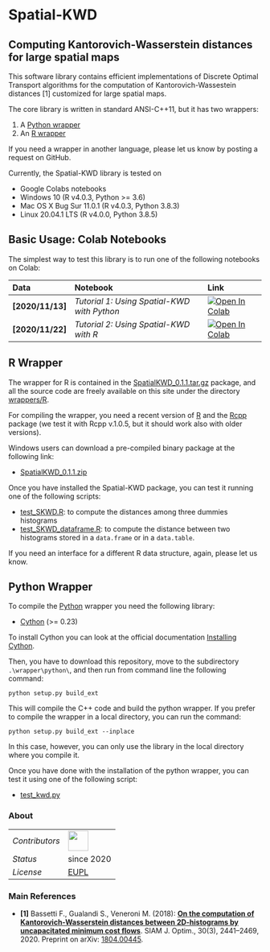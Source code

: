# Spatial-KWD

## <a name="Description"></a>Computing Kantorovich-Wasserstein distances for large spatial maps

This software library contains efficient implementations of Discrete Optimal Transport algorithms for the computation of Kantorovich-Wassestein distances [1] customized for large spatial maps.

The core library is written in standard ANSI-C++11, but it has two wrappers:

1. A [Python wrapper](https://github.com/eurostat/Spatial-KWD/tree/main/wrappers/python) 
2. An [R wrapper](https://github.com/eurostat/Spatial-KWD/tree/main/wrappers/R) 

If you need a wrapper in another language, please let us know by posting a request on GitHub.

Currently, the Spatial-KWD library is tested on

* Google Colabs notebooks
* Windows 10 (R v4.0.3, Python >= 3.6)
* Mac OS X Bug Sur 11.0.1 (R v4.0.3, Python 3.8.3)
* Linux 20.04.1 LTS (R v4.0.0, Python 3.8.5)

## <a name="Requirements"></a>Basic Usage: Colab Notebooks

The simplest way to test this library is to run one of the following notebooks on Colab:

| Data | Notebook | Link |
|:-|:-|:-|
|**[2020/11/13]**|*Tutorial 1: Using Spatial-KWD with Python*|[![Open In Colab](https://colab.research.google.com/assets/colab-badge.svg)](https://colab.research.google.com/github/eurostat/Spatial-KWD/blob/main/notebooks/Spatial_KWD_Tutorial_1.ipynb)|
|**[2020/11/22]**|*Tutorial 2: Using Spatial-KWD with R*|[![Open In Colab](https://colab.research.google.com/assets/colab-badge.svg)](https://colab.research.google.com/github/eurostat/Spatial-KWD/blob/main/notebooks/Spatial_KWD_with_R_Tutorial_2.ipynb)|


## <a name="R-wrapper"></a>R Wrapper

The wrapper for R is contained in the [SpatialKWD_0.1.1.tar.gz](https://github.com/eurostat/Spatial-KWD/releases/download/v0.1.1-alpha/SpatialKWD_0.1.1.tar.gz) package, and all the source code are freely available on this site under the directory [wrappers/R](https://github.com/eurostat/Spatial-KWD/tree/main/wrappers/R).

For compiling the wrapper, you need a recent version of [R](https://www.r-project.org/) and the [Rcpp](https://cran.r-project.org/web/packages/Rcpp/index.html) package (we test it with Rcpp v.1.0.5, but it should work also with older versions).

Windows users can download a pre-compiled binary package at the following link:

* [SpatialKWD_0.1.1.zip](https://github.com/eurostat/Spatial-KWD/releases/download/v0.1.1-alpha/SpatialKWD_0.1.1.zip)


Once you have installed the Spatial-KWD package, you can test it running one of the following scripts:

* [test_SKWD.R](https://github.com/eurostat/Spatial-KWD/blob/main/examples/test_SKWD.R): to compute the distances among three dummies histograms
* [test_SKWD_dataframe.R](https://github.com/eurostat/Spatial-KWD/blob/main/examples/test_SKWD_dataframe.R): to compute the distance between two histograms stored in a `data.frame` or in a `data.table`.

If you need an interface for a different R data structure, again, please let us know.


## <a name="Python-wrapper"></a>Python Wrapper

To compile the [Python](https://www.python.org/) wrapper you need the following library:

* [Cython](https://cython.org/) (>= 0.23)

To install Cython you can look at the official documentation [Installing Cython](https://cython.readthedocs.io/en/latest/src/quickstart/install.html).

Then, you have to download this repository, move to the subdirectory `.\wrapper\python\`, and then run from command line the following command:

```
python setup.py build_ext
```

This will compile the C++ code and build the python wrapper. If you prefer to compile the wrapper in a local directory, you can run the command:

```
python setup.py build_ext --inplace
```

In this case, however, you can only use the library in the local directory where you compile it.

Once you have done with the installation of the python wrapper, you can test it using one of the following script:

* [test_kwd.py](https://github.com/eurostat/Spatial-KWD/blob/main/examples/test_kwd.py)


### <a name="About"></a>About

<table align="center">
    <tr> <td align="left"><i>Contributors</i></td> 
    <td align="left" valign="middle">
<a href="https://github.com/stegua"><img src="https://github.com/stegua.png" width="40"></a>
</td>  </tr> 
    <!-- <tr> <td align="left"><i>version</i></td> <td align="left"> </td> </tr> -->
    <tr> <td align="left"><i>Status</i></td> <td align="left">since 2020</td> </tr> 
    <tr> <td align="left"><i>License</i></td> <td align="left"><a href="https://joinup.ec.europa.eu/sites/default/files/custom-page/attachment/2020-03/EUPL-1.2%20EN.txt">EUPL</a><i></i></td> </tr> 
</table>

### <a name="References"></a>Main References

* **[1]** Bassetti F., Gualandi S., Veneroni M. (2018): [**On the computation of Kantorovich-Wasserstein distances between 2D-histograms by uncapacitated minimum cost flows**](https://epubs.siam.org/doi/abs/10.1137/19M1261195). SIAM J. Optim., 30(3), 2441–2469, 2020. Preprint on arXiv: [1804.00445](https://arxiv.org/abs/1804.00445).
